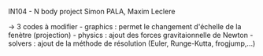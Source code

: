 IN104 - N body project
Simon PALA, Maxim Leclere

-> 3 codes à modifier
    - graphics : permet le changement d'échelle de la fenètre (projection)
    - physics : ajout des forces gravitaionnelle de Newton
    - solvers : ajout de la méthode de résolution (Euler, Runge-Kutta, frogjump,...)